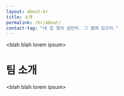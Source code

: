 ```yaml
---
layout: about-kr
title: 소개
permalink: /kr/about/
contact-tag: "내 집 찾아 삼만리. 그 옆에 있으리."
---
```


\<blah blah lorem ipsum\>

# 팀 소개

\<blah blah lorem ipsum\>
